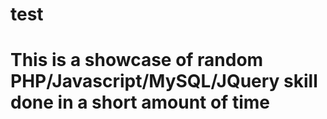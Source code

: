 # test

# This is a showcase of random PHP/Javascript/MySQL/JQuery skill done in a short amount of time
